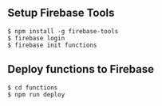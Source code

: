 ## Setup Firebase Tools
```shell
$ npm install -g firebase-tools
$ firebase login
$ firebase init functions
```

## Deploy functions to Firebase
```shell
$ cd functions
$ npm run deploy
```
